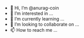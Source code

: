 - 👋 Hi, I’m @anurag-coin
- 👀 I’m interested in ...
- 🌱 I’m currently learning ...
- 💞️ I’m looking to collaborate on ...
- 📫 How to reach me ...

<!---
anurag-coin/anurag-coin is a ✨ special ✨ repository because its `README.md` (this file) appears on your GitHub profile.
You can click the Preview link to take a look at your changes.
--->
